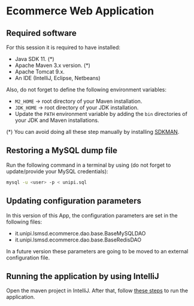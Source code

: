 
# Ecommerce Web Application

## Required software

For this session it is required to have installed:

- Java SDK 11. (*)
- Apache Maven 3.x version. (*)
- Apache Tomcat 9.x.
- An IDE (IntelliJ, Eclipse, Netbeans)

Also, do not forget to define the following environment variables:

- `M2_HOME` -> root directory of your Maven installation.
- `JDK_HOME` -> root directory of your JDK installation.
- Update the `PATH` environment variable by adding the `bin` directories of your JDK and Maven installations.

(*) You can avoid doing all these step manually by installing
[SDKMAN](https://sdkman.io/).

## Restoring a MySQL dump file

Run the following command in a terminal by using (do not forget to update/provide your MySQL credentials):

```sh
mysql -u <user> -p < unipi.sql
```

## Updating configuration parameters

In this version of this App, the configuration parameters are set in the following files:

- it.unipi.lsmsd.ecommerce.dao.base.BaseMySQLDAO
- it.unipi.lsmsd.ecommerce.dao.base.BaseRedisDAO

In a future version these parameters are going to be moved to an external configuration file.

## Running the application by using IntelliJ

Open the maven project in IntelliJ. After that, follow [these steps](https://www.jetbrains.com/idea/guide/tutorials/working-with-apache-tomcat/using-existing-application/) to run the application.
